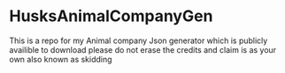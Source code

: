 # HusksAnimalCompanyGen
This is a repo for my Animal company Json generator which is publicly availible to download please do not erase the credits and claim is as your own also known as skidding
